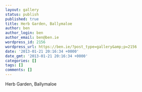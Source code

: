 ```yaml
---
layout: gallery
status: publish
published: true
title: Herb Garden, Ballymaloe
author: ben
author_login: ben
author_email: ben@ben.ie
wordpress_id: 2156
wordpress_url: https://ben.ie/?post_type=gallery&amp;p=2156
date: '2013-01-21 20:16:34 +0000'
date_gmt: '2013-01-21 20:16:34 +0000'
categories: []
tags: []
comments: []
---
```

<p>Herb Garden, Ballymaloe</p>
